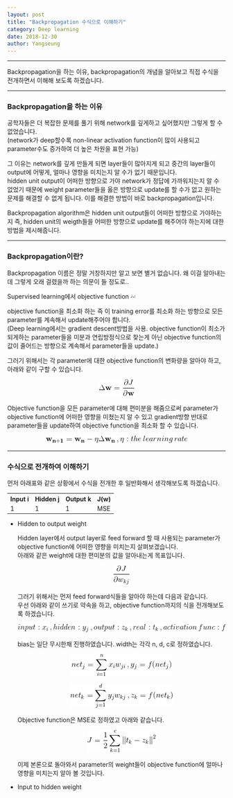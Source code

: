 ```yaml
---
layout: post
title: "Backpropagation 수식으로 이해하기"
category: Deep learning
date: 2018-12-30
author: Yangseung
---
```


<hr>
<p>Backpropagation을 하는 이유, backpropagation의 개념을 알아보고 직접 수식을 전개하면서 이해해 보도록 하겠습니다.
<hr>

<h3>Backpropagation을 하는 이유</h3>

<p>공학자들은 더 복잡한 문제를 풀기 위해 network를 깊게하고 싶어했지만 그렇게 할 수 없었습니다.<br/> (network가 deep할수록 non-linear activation function이 많이 사용되고 parameter수도 증가하여 더 높은 차원을 표현 가능)</p>

<p>그 이유는 network를 깊게 만들게 되면 layer들이 많아지게 되고 중간의 layer들이 output에 어떻게, 얼마나 영향을 미치는지 알 수가 없기 때문입니다. <br/> hidden unit output이 어떠한 방향으로 가야 network가 정답에 가까워지는지 알 수 없었기 때문에 weight parameter들을 옳은 방향으로 update를 할 수가 없고 원하는 문제를 해결할 수 없게 됩니다. 이를 해결한 방법이 바로 backpropagation입니다.</p>
  
<p>Backpropagation algorithm은 hidden unit output들이 어떠한 방향으로 가야하는지 즉, hidden unit의 weigth들을 어떠한 방향으로 update를 해주어야 하는지에 대한 방법을 제시해줍니다.</p>

<hr>
  
<h3>Backpropagation이란?</h3>
<p>Backpropagation 이름은 정말 거창하지만 알고 보면 별거 없습니다. 왜 이걸 알아내는데 그렇게 오래 걸렸을까 하는 의문이 들 정도로..</p>

<p>Supervised learning에서 objective function
<img src="/post_images/1_1.png" width="10px", height="10px"></p>

<p>objective function을 최소화 하는 즉 이 training error를 최소화 하는 방향으로 모든 parameter를 계속해서 update해주어야 합니다.<br/>
(Deep learning에서는 gradient descent방법을 사용. objective function이 최소가 되게하는 parameter들을 미분과 연립방정식으로 찾는게 아닌 objective function의 값이 줄어드는 방향으로 계속해서 parameter들을 update.)<br/></p>

<p>그러기 위해서는 각 parameter에 대한 objective function의 변화량을 알아야 하고, 아래와 같이 구할 수 있습니다.<br/>
<p align = "center"><img src="/post_images/1_2.png"></p></p>

<p>Objective function을 모든 parameter에 대해 편미분을 해줌으로써 parameter가 objective function에 어떠한 영향을 미쳤는지 알 수 있고 gradient방향 반대로 parameter들을 update하여 objective function을 최소화 할 수 있습니다.<br/>
<p align = "center"><img src="/post_images/1_3.png"></p></p>

<hr>

<h3>수식으로 전개하여 이해하기</h3>
<p>먼저 아래표와 같은 상황에서 수식을 전개한 후 일반화해서 생각해보도록 하겠습니다.</p>
<table cellspacing="0" cellpadding="0">
  <tr>
    <th>Input i </th><th>Hidden j </th><th>Output k </th><th> J(w)</th>
  </tr>
  <tr>
    <td>1 </td><td>1 </td><td>1 </td><td>MSE </td>
  </tr>
</table>

<ul>
  <li>Hidden to output weight</li>
  <p>Hidden layer에서 output layer로 feed forward 할 때 사용되는 parameter가 objective function에 어떠한 영향을 미치는지 살펴보겠습니다.</br>
  아래와 같은 weight에 대한 편미분의 값을 알아내는게 목표입니다.</p>
  <p align="center"><img src="/post_images/1_4.png"></p>
  <p>그러기 위해서는 먼저 feed forward식들을 알아야 하는데 다음과 같습니다.</br>
  우선 아래와 같이 쓰기로 약속을 하고, objective function까지의 식을 전개해보도록 하겠습니다.</p>
  <p align="center"><img src="/post_images/1_5.png"></p>
  <p>bias는 일단 무시한채 진행하였습니다. width는 각각 n, d, c로 정하였습니다.
  <p align="center"><img src="/post_images/1_6.png"></p>
  <p align="center"><img src="/post_images/1_7.png"></p>
  <p>Objective function은 MSE로 정하였고 아래와 같습니다.</p>
  <p align="center"><img src="/post_images/1_8.png"></p>
  <p>이제 본론으로 돌아와서 parameter의 weight들이 objective function에 얼마나 영향을 미치는지 알아 볼 것입니다.</p>
  

  <li>Input to hidden weight</li>
  
</ul>
